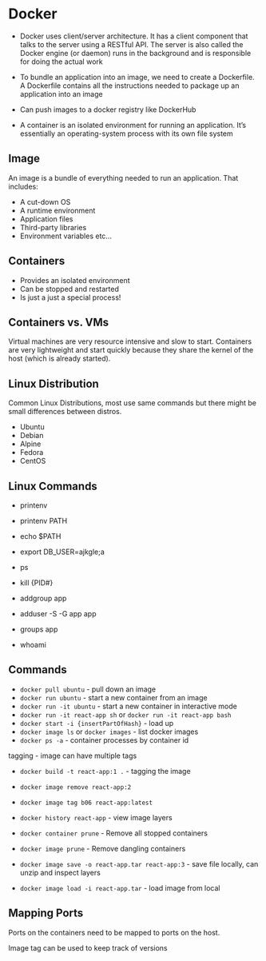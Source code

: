 # Docker

- Docker uses client/server architecture. It has a client component that talks to the server using a RESTful API. The server is also called the Docker engine (or daemon) runs in the background and is responsible for doing the actual work

- To bundle an application into an image, we need to create a Dockerfile. A Dockerfile contains all the instructions needed to package up an application into an image

- Can push images to a docker registry like DockerHub

- A container is an isolated environment for running an application. It’s essentially an operating-system process with its own file system

## Image

An image is a bundle of everything needed to run an application. That includes:

- A cut-down OS
- A runtime environment
- Application files
- Third-party libraries
- Environment variables
  etc...

## Containers

- Provides an isolated environment
- Can be stopped and restarted
- Is just a just a special process!

## Containers vs. VMs

Virtual machines are very resource intensive and slow to start. Containers are very lightweight and start quickly because they share the kernel of the host (which is already started).

## Linux Distribution

Common Linux Distributions, most use same commands but there might be small differences between distros.

- Ubuntu
- Debian
- Alpine
- Fedora
- CentOS

## Linux Commands

- printenv
- printenv PATH
- echo $PATH
- export DB_USER=ajkgle;a
- ps
- kill {PID#}

- addgroup app
- adduser -S -G app app
- groups app

- whoami

## Commands

- `docker pull ubuntu` - pull down an image
- `docker run ubuntu` - start a new container from an image
- `docker run -it ubuntu` - start a new container in interactive mode
- `docker run -it react-app sh` or `docker run -it react-app bash`
- `docker start -i {insertPartOfHash}` - load up
- `docker image ls` or `docker images` - list docker images
- `docker ps -a` - container processes by container id

tagging - image can have multiple tags

- `docker build -t react-app:1 .` - tagging the image
- `docker image remove react-app:2`
- `docker image tag b06 react-app:latest`

- `docker history react-app` - view image layers

- `docker container prune` - Remove all stopped containers
- `docker image prune` - Remove dangling containers

- `docker image save -o react-app.tar react-app:3` - save file locally, can unzip and inspect layers
- `docker image load -i react-app.tar` - load image from local

## Mapping Ports

Ports on the containers need to be mapped to ports on the host.

Image tag can be used to keep track of versions
